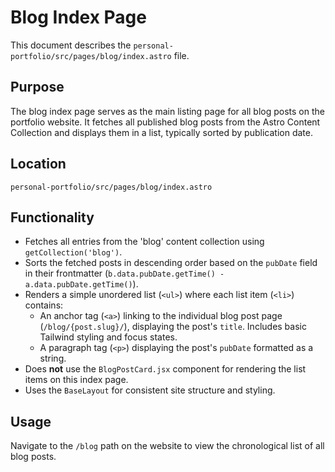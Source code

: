 # Blog Index Page

This document describes the `personal-portfolio/src/pages/blog/index.astro` file.

## Purpose

The blog index page serves as the main listing page for all blog posts on the portfolio website. It fetches all published blog posts from the Astro Content Collection and displays them in a list, typically sorted by publication date.

## Location

`personal-portfolio/src/pages/blog/index.astro`

## Functionality

- Fetches all entries from the 'blog' content collection using `getCollection('blog')`.
- Sorts the fetched posts in descending order based on the `pubDate` field in their frontmatter (`b.data.pubDate.getTime() - a.data.pubDate.getTime()`).
- Renders a simple unordered list (`<ul>`) where each list item (`<li>`) contains:
    - An anchor tag (`<a>`) linking to the individual blog post page (`/blog/{post.slug}/`), displaying the post's `title`. Includes basic Tailwind styling and focus states.
    - A paragraph tag (`<p>`) displaying the post's `pubDate` formatted as a string.
- Does **not** use the `BlogPostCard.jsx` component for rendering the list items on this index page.
- Uses the `BaseLayout` for consistent site structure and styling.

## Usage

Navigate to the `/blog` path on the website to view the chronological list of all blog posts.